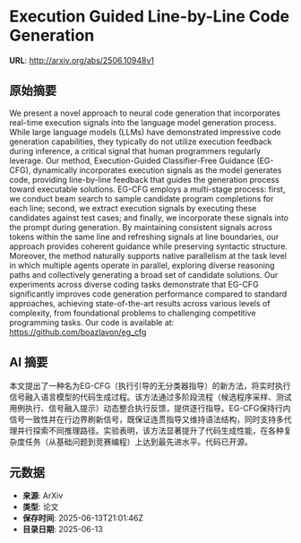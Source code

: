 # Execution Guided Line-by-Line Code Generation

**URL**: http://arxiv.org/abs/2506.10948v1

## 原始摘要

We present a novel approach to neural code generation that incorporates
real-time execution signals into the language model generation process. While
large language models (LLMs) have demonstrated impressive code generation
capabilities, they typically do not utilize execution feedback during
inference, a critical signal that human programmers regularly leverage. Our
method, Execution-Guided Classifier-Free Guidance (EG-CFG), dynamically
incorporates execution signals as the model generates code, providing
line-by-line feedback that guides the generation process toward executable
solutions. EG-CFG employs a multi-stage process: first, we conduct beam search
to sample candidate program completions for each line; second, we extract
execution signals by executing these candidates against test cases; and
finally, we incorporate these signals into the prompt during generation. By
maintaining consistent signals across tokens within the same line and
refreshing signals at line boundaries, our approach provides coherent guidance
while preserving syntactic structure. Moreover, the method naturally supports
native parallelism at the task level in which multiple agents operate in
parallel, exploring diverse reasoning paths and collectively generating a broad
set of candidate solutions. Our experiments across diverse coding tasks
demonstrate that EG-CFG significantly improves code generation performance
compared to standard approaches, achieving state-of-the-art results across
various levels of complexity, from foundational problems to challenging
competitive programming tasks. Our code is available at:
https://github.com/boazlavon/eg_cfg


## AI 摘要

本文提出了一种名为EG-CFG（执行引导的无分类器指导）的新方法，将实时执行信号融入语言模型的代码生成过程。该方法通过多阶段流程（候选程序采样、测试用例执行、信号融入提示）动态整合执行反馈，提供逐行指导。EG-CFG保持行内信号一致性并在行边界刷新信号，既保证连贯指导又维持语法结构，同时支持多代理并行探索不同推理路径。实验表明，该方法显著提升了代码生成性能，在各种复杂度任务（从基础问题到竞赛编程）上达到最先进水平。代码已开源。

## 元数据

- **来源**: ArXiv
- **类型**: 论文
- **保存时间**: 2025-06-13T21:01:46Z
- **目录日期**: 2025-06-13

